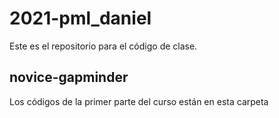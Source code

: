 # 2021-pml_daniel
Este es el repositorio para el código de clase.

## novice-gapminder
Los códigos de la primer parte del curso están en esta carpeta
